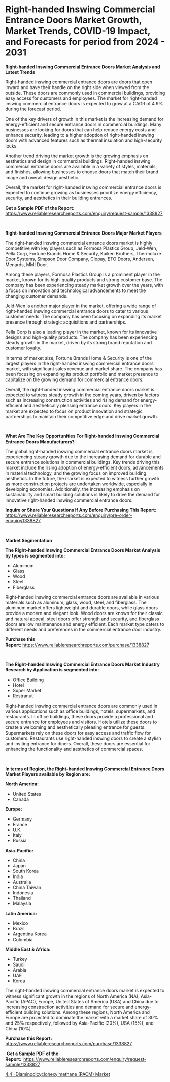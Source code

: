 <p><h1>Right-handed Inswing Commercial Entrance Doors Market Growth, Market Trends, COVID-19 Impact, and Forecasts for period from 2024 - 2031</h1></p><p><strong>Right-handed Inswing Commercial Entrance Doors Market Analysis and Latest Trends</strong></p>
<p><p>Right-handed inswing commercial entrance doors are doors that open inward and have their handle on the right side when viewed from the outside. These doors are commonly used in commercial buildings, providing easy access for customers and employees. The market for right-handed inswing commercial entrance doors is expected to grow at a CAGR of 4.9% during the forecast period.</p><p>One of the key drivers of growth in this market is the increasing demand for energy-efficient and secure entrance doors in commercial buildings. Many businesses are looking for doors that can help reduce energy costs and enhance security, leading to a higher adoption of right-handed inswing doors with advanced features such as thermal insulation and high-security locks.</p><p>Another trend driving the market growth is the growing emphasis on aesthetics and design in commercial buildings. Right-handed inswing commercial entrance doors are available in a variety of styles, materials, and finishes, allowing businesses to choose doors that match their brand image and overall design aesthetic.</p><p>Overall, the market for right-handed inswing commercial entrance doors is expected to continue growing as businesses prioritize energy efficiency, security, and aesthetics in their building entrances.</p></p>
<p><strong>Get a Sample PDF of the Report:&nbsp;</strong> <a href="https://www.reliableresearchreports.com/enquiry/request-sample/1338827">https://www.reliableresearchreports.com/enquiry/request-sample/1338827</a></p>
<p>&nbsp;</p>
<p><strong>Right-handed Inswing Commercial Entrance Doors Major Market Players</strong></p>
<p><p>The right-handed inswing commercial entrance doors market is highly competitive with key players such as Formosa Plastics Group, Jeld-Wen, Pella Corp, Fortune Brands Home & Security, Kuiken Brothers, Thermoluxe Door Systems, Simpson Door Company, Clopay, ETO Doors, Andersen, Menards, MMI Door. </p><p>Among these players, Formosa Plastics Group is a prominent player in the market, known for its high-quality products and strong customer base. The company has been experiencing steady market growth over the years, with a focus on innovation and technological advancements to meet the changing customer demands.</p><p>Jeld-Wen is another major player in the market, offering a wide range of right-handed inswing commercial entrance doors to cater to various customer needs. The company has been focusing on expanding its market presence through strategic acquisitions and partnerships.</p><p>Pella Corp is also a leading player in the market, known for its innovative designs and high-quality products. The company has been experiencing steady growth in the market, driven by its strong brand reputation and customer loyalty.</p><p>In terms of market size, Fortune Brands Home & Security is one of the largest players in the right-handed inswing commercial entrance doors market, with significant sales revenue and market share. The company has been focusing on expanding its product portfolio and market presence to capitalize on the growing demand for commercial entrance doors.</p><p>Overall, the right-handed inswing commercial entrance doors market is expected to witness steady growth in the coming years, driven by factors such as increasing construction activities and rising demand for energy-efficient and aesthetically pleasing entrance doors. Key players in the market are expected to focus on product innovation and strategic partnerships to maintain their competitive edge and drive market growth.</p></p>
<p>&nbsp;</p>
<p><strong>What Are The Key Opportunities For Right-handed Inswing Commercial Entrance Doors Manufacturers?</strong></p>
<p><p>The global right-handed inswing commercial entrance doors market is experiencing steady growth due to the increasing demand for durable and secure entrance solutions in commercial buildings. Key trends driving this market include the rising adoption of energy-efficient doors, advancements in material technology, and the growing focus on improved building aesthetics. In the future, the market is expected to witness further growth as more construction projects are undertaken worldwide, especially in developing economies. Additionally, the increasing emphasis on sustainability and smart building solutions is likely to drive the demand for innovative right-handed inswing commercial entrance doors.</p></p>
<p><strong>Inquire or Share Your Questions If Any Before Purchasing This Report:</strong> <a href="https://www.reliableresearchreports.com/enquiry/pre-order-enquiry/1338827">https://www.reliableresearchreports.com/enquiry/pre-order-enquiry/1338827</a></p>
<p>&nbsp;</p>
<p><strong>Market Segmentation</strong></p>
<p><strong>The Right-handed Inswing Commercial Entrance Doors Market Analysis by types is segmented into:</strong></p>
<p><ul><li>Aluminum</li><li>Glass</li><li>Wood</li><li>Steel</li><li>Fiberglass</li></ul></p>
<p><p>Right-handed inswing commercial entrance doors are available in various materials such as aluminum, glass, wood, steel, and fiberglass. The aluminum market offers lightweight and durable doors, while glass doors provide a modern and elegant look. Wood doors are known for their classic and natural appeal, steel doors offer strength and security, and fiberglass doors are low maintenance and energy efficient. Each market type caters to different needs and preferences in the commercial entrance door industry.</p></p>
<p><strong>Purchase this Report:&nbsp;</strong><a href="https://www.reliableresearchreports.com/purchase/1338827">https://www.reliableresearchreports.com/purchase/1338827</a></p>
<p>&nbsp;</p>
<p><strong>The Right-handed Inswing Commercial Entrance Doors Market Industry Research by Application is segmented into:</strong></p>
<p><ul><li>Office Building</li><li>Hotel</li><li>Super Market</li><li>Restranut</li></ul></p>
<p><p>Right-handed inswing commercial entrance doors are commonly used in various applications such as office buildings, hotels, supermarkets, and restaurants. In office buildings, these doors provide a professional and secure entrance for employees and visitors. Hotels utilize these doors to create a welcoming and aesthetically pleasing entrance for guests. Supermarkets rely on these doors for easy access and traffic flow for customers. Restaurants use right-handed inswing doors to create a stylish and inviting entrance for diners. Overall, these doors are essential for enhancing the functionality and aesthetics of commercial spaces.</p></p>
<p>&nbsp;</p>
<p><strong>In terms of Region, the Right-handed Inswing Commercial Entrance Doors Market Players available by Region are:</strong></p>
<p>
    <p> <strong> North America: </strong>
        <ul>
            <li>United States</li>
            <li>Canada</li>
        </ul>
        </p> 
    <p> <strong> Europe: </strong>
        <ul>
            <li>Germany</li>
            <li>France</li>
            <li>U.K.</li>
            <li>Italy</li>
            <li>Russia</li>
        </ul>
        </p> 
    <p> <strong> Asia-Pacific: </strong>
        <ul>
            <li>China</li>
            <li>Japan</li>
            <li>South Korea</li>
            <li>India</li>
            <li>Australia</li>
            <li>China Taiwan</li>
            <li>Indonesia</li>
            <li>Thailand</li>
            <li>Malaysia</li>
        </ul>
        </p> 
    <p> <strong> Latin America: </strong>
        <ul>
            <li>Mexico</li>
            <li>Brazil</li>
            <li>Argentina Korea</li>
            <li>Colombia</li>
        </ul>
        </p> 
    <p> <strong> Middle East & Africa: </strong>
        <ul>
            <li>Turkey</li>
            <li>Saudi</li>
            <li>Arabia</li>
            <li>UAE</li>
            <li>Korea</li>
        </ul>
    </p>
    </p>
<p><p>The right-handed inswing commercial entrance doors market is expected to witness significant growth in the regions of North America (NA), Asia-Pacific (APAC), Europe, United States of America (USA) and China due to increasing construction activities and demand for secure and energy-efficient building solutions. Among these regions, North America and Europe are projected to dominate the market with a market share of 30% and 25% respectively, followed by Asia-Pacific (20%), USA (15%), and China (10%).</p></p>
<p><strong>Purchase this Report: </strong><a href="https://www.reliableresearchreports.com/purchase/1338827">https://www.reliableresearchreports.com/purchase/1338827</a></p>
<p>&nbsp;<strong>Get a Sample PDF of the Report:&nbsp;&nbsp;</strong><a href="https://www.reliableresearchreports.com/enquiry/request-sample/1338827">https://www.reliableresearchreports.com/enquiry/request-sample/1338827</a></p>
<p><strong></strong></p>
<p><p><a href="https://github.com/Sarissaschmalingtr6fz2739/Market-Research-Report-List-1/blob/main/44-diaminodicyclohexylmethane-pacm-market.md">4,4'-Diaminodicyclohexylmethane (PACM) Market</a></p></p>